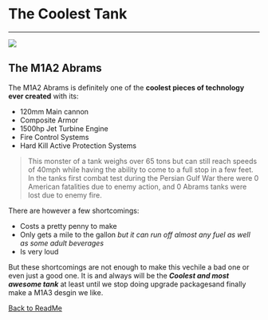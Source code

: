 
# **The Coolest Tank**
***


[<img src="https://images03.military.com/sites/default/files/media/equipment/military-vehicles/m1a2-abrams-main-battle-tank/2014/02/m1a2-abrams-battle-tank-02.jpg">](https://images03.military.com/)

## The M1A2 Abrams
The M1A2 Abrams is definitely one of the **coolest pieces of technology ever created** with its:
  - 120mm Main cannon
  - Composite Armor
  - 1500hp Jet Turbine Engine
  - Fire Control Systems
  - Hard Kill Active Protection Systems 

> This monster of a tank weighs over 65 tons but can still reach speeds of 40mph while having the ability to come to a full stop in a few feet. 
>In the tanks first combat test during the Persian Gulf War there were 0 American fatalities due to enemy action, and 0 Abrams tanks were lost due to enemy fire. 

There are however a few shortcomings:
  - Costs a pretty penny to make
  - Only gets a mile to the gallon _but it can run off almost any fuel as well as some adult beverages_
  - Is very loud

But these shortcomings are not enough to make this vechile a bad one or even just a good one. 
It is and always will be the ***Coolest and most awesome tank*** at least until we stop doing upgrade packagesand finally make a M1A3 desgin we like. 

[Back to ReadMe](https://github.com/MangoCannon/For-Class/blob/main/README.md)


